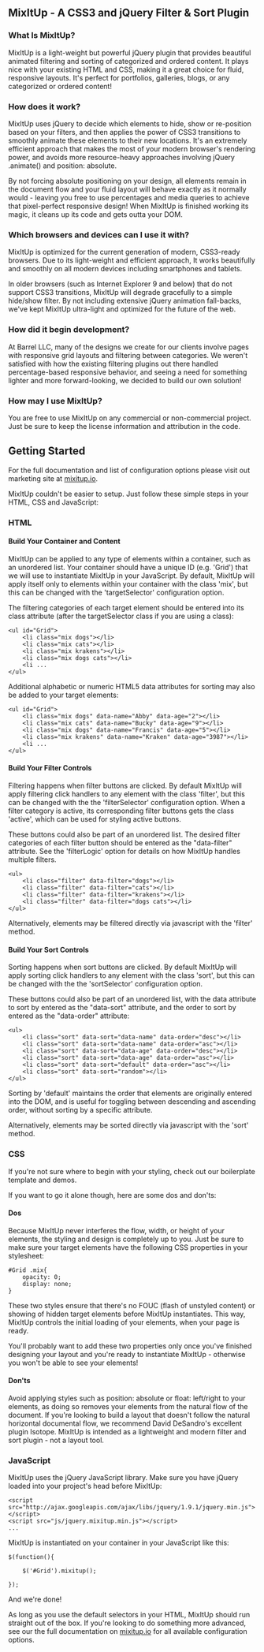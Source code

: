 ## MixItUp - A CSS3 and jQuery Filter & Sort Plugin

### What Is MixItUp?

MixItUp is a light-weight but powerful jQuery plugin that provides beautiful animated filtering and sorting of
categorized and ordered content. It plays nice with your existing HTML and CSS, making it a great choice for fluid,
responsive layouts. It's perfect for portfolios, galleries, blogs, or any categorized or ordered content!

### How does it work?

MixItUp uses jQuery to decide which elements to hide, show or re-position based on your filters, and then applies the
power of CSS3 transitions to smoothly animate these elements to their new locations. It's an extremely efficient
approach that makes the most of your modern browser's rendering power, and avoids more resource-heavy approaches
involving jQuery .animate() and position: absolute.

By not forcing absolute positioning on your design, all elements remain in the document flow and your fluid layout will
behave exactly as it normally would - leaving you free to use percentages and media queries to achieve that
pixel-perfect responsive design! When MixItUp is finished working its magic, it cleans up its code and gets outta your
DOM.

### Which browsers and devices can I use it with?

MixItUp is optimized for the current generation of modern, CSS3-ready browsers. Due to its light-weight and efficient
approach, It works beautifully and smoothly on all modern devices including smartphones and tablets.

In older browsers (such as Internet Explorer 9 and below) that do not support CSS3 transitions, MixItUp will degrade
gracefully to a simple hide/show filter. By not including extensive jQuery animation fall-backs, we've kept MixItUp
ultra-light and optimized for the future of the web.

### How did it begin development?

At Barrel LLC, many of the designs we create for our clients involve pages with responsive grid layouts and filtering
between categories. We weren't satisfied with how the existing filtering plugins out there handled percentage-based
responsive behavior, and seeing a need for something lighter and more forward-looking, we decided to build our own
solution!

### How may I use MixItUp?

You are free to use MixItUp on any commercial or non-commercial project. Just be sure to keep the license information
and attribution in the code.

## Getting Started

For the full documentation and list of configuration options please visit out marketing site
at [mixitup.io](http://mixitup.io).

MixItUp couldn't be easier to setup. Just follow these simple steps in your HTML, CSS and JavaScript:

### HTML

#### Build Your Container and Content

MixItUp can be applied to any type of elements within a container, such as an unordered list. Your container should have
a unique ID (e.g. 'Grid') that we will use to instantiate MixItUp in your JavaScript. By default, MixItUp will apply
itself only to elements within your container with the class 'mix', but this can be changed with the 'targetSelector'
configuration option.

The filtering categories of each target element should be entered into its class attribute (after the targetSelector
class if you are using a class):

	<ul id="Grid">
    	<li class="mix dogs"></li>
    	<li class="mix cats"></li>
    	<li class="mix krakens"></li>
    	<li class="mix dogs cats"></li>
    	<li ...
	</ul>

Additional alphabetic or numeric HTML5 data attributes for sorting may also be added to your target elements:

	<ul id="Grid">
    	<li class="mix dogs" data-name="Abby" data-age="2"></li>
    	<li class="mix cats" data-name="Bucky" data-age="9"></li>
    	<li class="mix dogs" data-name="Francis" data-age="5"></li>
    	<li class="mix krakens" data-name="Kraken" data-age="3987"></li>
    	<li ...
	</ul>

#### Build Your Filter Controls

Filtering happens when filter buttons are clicked. By default MixItUp will apply filtering click handlers to any element
with the class 'filter', but this can be changed with the the 'filterSelector' configuration option. When a filter
category is active, its corresponding filter buttons gets the class 'active', which can be used for styling active
buttons.

These buttons could also be part of an unordered list. The desired filter categories of each filter button should be
entered as the "data-filter" attribute. See the 'filterLogic' option for details on how MixItUp handles multiple
filters.

	<ul>
	    <li class="filter" data-filter="dogs"></li>
	    <li class="filter" data-filter="cats"></li>
	    <li class="filter" data-filter="krakens"></li>
	    <li class="filter" data-filter="dogs cats"></li>
	</ul>

Alternatively, elements may be filtered directly via javascript with the 'filter' method.

#### Build Your Sort Controls

Sorting happens when sort buttons are clicked. By default MixItUp will apply sorting click handlers to any element with
the class 'sort', but this can be changed with the the 'sortSelector' configuration option.

These buttons could also be part of an unordered list, with the data attribute to sort by entered as the "data-sort"
attribute, and the order to sort by entered as the "data-order" attribute:

	<ul>
	    <li class="sort" data-sort="data-name" data-order="desc"></li>
	    <li class="sort" data-sort="data-name" data-order="asc"></li>
	    <li class="sort" data-sort="data-age" data-order="desc"></li>
	    <li class="sort" data-sort="data-age" data-order="asc"></li>
	    <li class="sort" data-sort="default" data-order="asc"></li>
	    <li class="sort" data-sort="random"></li>
	</ul>

Sorting by 'default' maintains the order that elements are originally entered into the DOM, and is useful for toggling
between descending and ascending order, without sorting by a specific attribute.

Alternatively, elements may be sorted directly via javascript with the 'sort' method.

### CSS

If you're not sure where to begin with your styling, check out our boilerplate template and demos.

If you want to go it alone though, here are some dos and don'ts:

#### Dos

Because MixItUp never interferes the flow, width, or height of your elements, the styling and design is completely up to
you. Just be sure to make sure your target elements have the following CSS properties in your stylesheet:

	#Grid .mix{
	    opacity: 0;
	    display: none;
	}

These two styles ensure that there's no FOUC (flash of unstyled content) or showing of hidden target elements before
MixItUp instantiates. This way, MixItUp controls the initial loading of your elements, when your page is ready.

You'll probably want to add these two properties only once you've finished designing your layout and you're ready to
instantiate MixItUp - otherwise you won't be able to see your elements!

#### Don'ts

Avoid applying styles such as position: absolute or float: left/right to your elements, as doing so removes your
elements from the natural flow of the document. If you're looking to build a layout that doesn't follow the natural
horizontal documental flow, we recommend David DeSandro's excellent plugin Isotope. MixItUp is intended as a lightweight
and modern filter and sort plugin - not a layout tool.

### JavaScript

MixItUp uses the jQuery JavaScript library. Make sure you have jQuery loaded into your project's head before MixItUp:

	<script src="http://ajax.googleapis.com/ajax/libs/jquery/1.9.1/jquery.min.js"></script>
	<script src="js/jquery.mixitup.min.js"></script>
	...

MixItUp is instantiated on your container in your JavaScript like this:

	$(function(){
     
	    $('#Grid').mixitup();
     
	});

And we're done!

As long as you use the default selectors in your HTML, MixItUp should run straight out of the box. If you're looking to
do something more advanced, see our the full documentation on [mixitup.io](http://mixitup.io) for all available
configuration options.